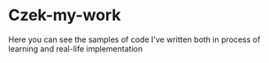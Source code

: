 # Czek-my-work
Here you can see the samples of code I've written both in process of learning and real-life implementation

